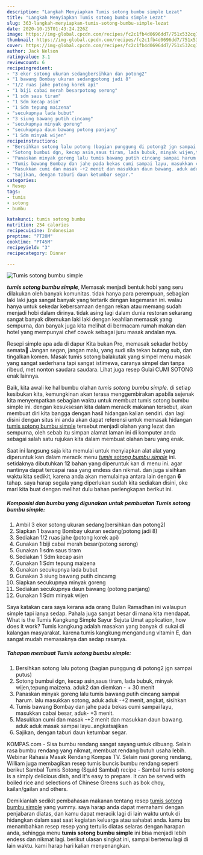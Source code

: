 ```yaml
---
description: "Langkah Menyiapkan Tumis sotong bumbu simple Lezat"
title: "Langkah Menyiapkan Tumis sotong bumbu simple Lezat"
slug: 363-langkah-menyiapkan-tumis-sotong-bumbu-simple-lezat
date: 2020-10-15T01:43:24.226Z
image: https://img-global.cpcdn.com/recipes/fc2c1fb4d0696dd7/751x532cq70/tumis-sotong-bumbu-simple-foto-resep-utama.jpg
thumbnail: https://img-global.cpcdn.com/recipes/fc2c1fb4d0696dd7/751x532cq70/tumis-sotong-bumbu-simple-foto-resep-utama.jpg
cover: https://img-global.cpcdn.com/recipes/fc2c1fb4d0696dd7/751x532cq70/tumis-sotong-bumbu-simple-foto-resep-utama.jpg
author: Jack Nelson
ratingvalue: 3.1
reviewcount: 6
recipeingredient:
- "3 ekor sotong ukuran sedangbersihkan dan potong2"
- "1 bawang Bombay ukuran sedangpotong jadi 8"
- "1/2 ruas jahe potong korek api"
- "1 biji cabai merah besarpotong serong"
- "1 sdm saus tiram"
- "1 Sdm kecap asin"
- "1 Sdm tepung maizena"
- "secukupnya lada bubut"
- "3 siung bawang putih cincamg"
- "secukupnya minyak goreng"
- "secukupnya daun bawang potong panjang"
- "1 Sdm minyak wijen"
recipeinstructions:
- "Bersihkan sotong lalu potong (bagian punggung di potong2 jgn sampai putus)"
- "Sotong bumbui dgn, kecap asin,saus tiram, lada bubuk, minyak wijen,tepung maizena. aduk2 dan diemkan - + 30 menit"
- "Panaskan minyak goreng lalu tumis bawang putih cincang sampai harum. lalu masukkan sotong, aduk aduk -+2 menit, angkat, sisihkan"
- "Tumis bawang Bombay dan jahe pada bekas cumi sampai layu, masukkan cabai besar, aduk- +3 menit."
- "Masukkan cumi dan masak -+2 menit dan masukkan daun bawang. aduk aduk masak sampai layu..angkatsajikan"
- "Sajikan, dengan taburi daun ketumbar segar."
categories:
- Resep
tags:
- tumis
- sotong
- bumbu

katakunci: tumis sotong bumbu 
nutrition: 254 calories
recipecuisine: Indonesian
preptime: "PT28M"
cooktime: "PT45M"
recipeyield: "3"
recipecategory: Dinner

---
```



![Tumis sotong bumbu simple](https://img-global.cpcdn.com/recipes/fc2c1fb4d0696dd7/751x532cq70/tumis-sotong-bumbu-simple-foto-resep-utama.jpg)

<b><i>tumis sotong bumbu simple</i></b>, Memasak menjadi bentuk hobi yang seru dilakukan oleh banyak komunitas. tidak hanya para perempuan, sebagian laki laki juga sangat banyak yang tertarik dengan kegemaran ini. walau hanya untuk sekedar kebersamaan dengan rekan atau memang sudah menjadi hobi dalam dirinya. tidak asing lagi dalam dunia restoran sekarang sangat banyak ditemukan laki laki dengan keahlian memasak yang sempurna, dan banyak juga kita melihat di bermacam rumah makan dan hotel yang mempunyai chef cowok sebagai juru masak andalan nya.

Resepi simple apa ada di dapur Kita bukan Pro, memasak sekadar hobby semata🤭 Jangan segan, jangan malu, yang sudi sila tekan butang sub, dan tingalkan komen. Masak tumis sotong balakutak yang simpel menu masak yang sangat sederhana tapi sangat istimewa, caranya simpel dan tanpa ribeud, met nonton saudara saudara. Lihat juga resep Gulai CUMI SOTONG enak lainnya.

Baik, kita awali ke hal bumbu olahan <i>tumis sotong bumbu simple</i>. di setiap kesibukan kita, kemungkinan akan terasa menggembirakan apabila sejenak kita menyempatkan sebagian waktu untuk membuat tumis sotong bumbu simple ini. dengan kesuksesan kita dalam meracik makanan tersebut, akan membuat diri kita bangga dengan hasil hidangan kalian sendiri. dan lagi disini dengan situs ini anda akan dapat referensi untuk memasak hidangan <u>tumis sotong bumbu simple</u> tersebut menjadi olahan yang lezat dan sempurna, oleh sebab itu simpan alamat laman ini di komputer anda sebagai salah satu rujukan kita dalam membuat olahan baru yang enak.


Saat ini langsung saja kita memulai untuk menyiapkan alat alat yang diperuntuk kan dalam meracik menu <u><i>tumis sotong bumbu simple</i></u> ini. setidaknya dibutuhkan <b>12</b> bahan yang diperuntuk kan di menu ini. agar nantinya dapat tercapai rasa yang endess dan nikmat. dan juga sisihkan waktu kita sedikit, karena anda akan memulainya antara lain dengan <b>6</b> tahap. saya harap segala yang diperlukan sudah kita sediakan disini, oke mari kita buat dengan melihat dulu bahan perlengkapan berikut ini.

<!--inarticleads1-->

##### Komposisi dan bumbu yang digunakan untuk pembuatan Tumis sotong bumbu simple:

1. Ambil 3 ekor sotong ukuran sedang(bersihkan dan potong2)
1. Siapkan 1 bawang Bombay ukuran sedang(potong jadi 8)
1. Sediakan 1/2 ruas jahe (potong korek api)
1. Gunakan 1 biji cabai merah besar(potong serong)
1. Gunakan 1 sdm saus tiram
1. Sediakan 1 Sdm kecap asin
1. Gunakan 1 Sdm tepung maizena
1. Gunakan secukupnya lada bubut
1. Gunakan 3 siung bawang putih cincamg
1. Siapkan secukupnya minyak goreng
1. Sediakan secukupnya daun bawang (potong panjang)
1. Gunakan 1 Sdm minyak wijen


Saya katakan cara saya kerana ada orang Bulan Ramadhan ini walaupun simple tapi ianya sedap. Pahala juga sangat besar di mana kita mendapat. What is the Tumis Kangkung Simple Sayur Sejuta Umat application, how does it work? Tumis kangkung adalah masakan yang banyak di sukai di kalangan masyarakat. karena tumis kangkung mengandung vitamin E, dan sangat mudah memasaknya dan sedap rasanya. 

<!--inarticleads2-->

##### Tahapan membuat Tumis sotong bumbu simple:

1. Bersihkan sotong lalu potong (bagian punggung di potong2 jgn sampai putus)
1. Sotong bumbui dgn, kecap asin,saus tiram, lada bubuk, minyak wijen,tepung maizena. aduk2 dan diemkan - + 30 menit
1. Panaskan minyak goreng lalu tumis bawang putih cincang sampai harum. lalu masukkan sotong, aduk aduk -+2 menit, angkat, sisihkan
1. Tumis bawang Bombay dan jahe pada bekas cumi sampai layu, masukkan cabai besar, aduk- +3 menit.
1. Masukkan cumi dan masak -+2 menit dan masukkan daun bawang. aduk aduk masak sampai layu..angkatsajikan
1. Sajikan, dengan taburi daun ketumbar segar.


KOMPAS.com - Sisa bumbu rendang sangat sayang untuk dibuang. Selain rasa bumbu rendang yang nikmat, membuat rendang butuh usaha lebih. Webinar Rahasia Masak Rendang Kompas TV. Selain nasi goreng rendang, William juga membagikan resep tumis buncis bumbu rendang seperti berikut Sambal Tumis Sotong (Squid Sambal) recipe - Sambal tumis sotong is a simply delicious dish, and it&#39;s easy to prepare. It can be served with boiled rice and selections of Chinese Greens such as bok choy, kailan/gailan and others. 

Demikianlah sedikit pembahasan makanan tentang resep <u>tumis sotong bumbu simple</u> yang yummy. saya harap anda dapat memahami dengan penjabaran diatas, dan kamu dapat meracik lagi di lain waktu untuk di hidangkan dalam saat saat kegiatan keluarga atau sahabat anda. kamu bs menambahkan resep resep yang tertulis diatas selaras dengan harapan anda, sehingga menu <b>tumis sotong bumbu simple</b> ini bisa menjadi lebih endess dan nikmat lagi. berikut ulasan singkat ini, sampai bertemu lagi di lain waktu. kami harap hari kalian menyenangkan.
